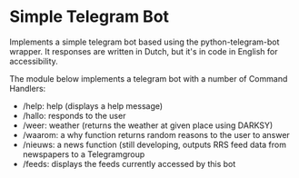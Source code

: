 # Simple Telegram Bot
Implements a simple telegram bot based using the  python-telegram-bot wrapper.
It responses are written in Dutch, but it's in code in English for accessibility.

The module below implements a telegram bot with a number of Command Handlers:
- /help: help (displays a help message)
- /hallo: responds to the user
- /weer: weather (returns the weather at given place using DARKSY)
- /waarom: a why function returns random reasons to the user to answer
- /nieuws: a news function (still developing, outputs RRS feed data from newspapers to a Telegramgroup
- /feeds: displays the feeds currently accessed by this bot
